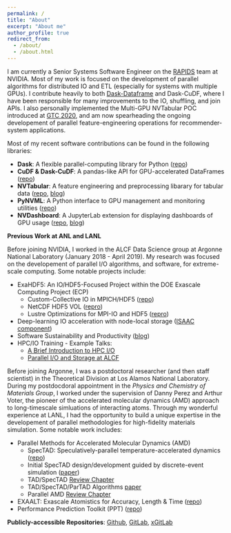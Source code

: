 ```yaml
---
permalink: /
title: "About"
excerpt: "About me"
author_profile: true
redirect_from: 
  - /about/
  - /about.html
---
```


I am currently a Senior Systems Software Engineer on the [RAPIDS](https://rapids.ai/) team at NVIDIA.  Most of my work is focused on the development of parallel algorithms for distributed IO and ETL (especially for systems with multiple GPUs). I contribute heavily to both [Dask-Dataframe](https://docs.dask.org/en/latest/dataframe.html) and Dask-CuDF, where I have been responsible for many improvements to the IO, shuffling, and join APIs. I also personally implemented the Multi-GPU NVTabular POC introduced at [GTC 2020](https://www.youtube.com/watch?v=zWe02O2po1U), and am now spearheading the ongoing developement of parallel feature-engineering operations for recommender-system applications.

Most of my recent software contributions can be found in the following libraries:

- **Dask**: A flexible parallel-computing library for Python ([repo](https://github.com/dask/dask))
- **CuDF & Dask-CuDF**: A pandas-like API for GPU-accelerated DataFrames ([repo](https://github.com/rapidsai/cudf))
- **NVTabular**: A feature engineering and preprocessing libarary for tabular data ([repo](https://github.com/NVIDIA/NVTabular), [blog](https://medium.com/rapids-ai/nvtabular-all-in-on-dask-6241b4e9ca19))
- **PyNVML**: A Python interface to GPU management and monitoring utilities ([repo](https://github.com/gpuopenanalytics/pynvml))
- **NVDashboard**: A JupyterLab extension for displaying dashboards of GPU usage ([repo](https://github.com/rapidsai/jupyterlab-nvdashboard), [blog](https://medium.com/rapids-ai/gpu-dashboards-in-jupyter-lab-757b17aae1d5))

**Previous Work at ANL and LANL**

Before joining NVIDIA, I worked in the ALCF Data Science group at Argonne National Laboratory (January 2018 - April 2019). My research was focused on the developement of parallel I/O algorithms, and software, for extreme-scale computing.  Some notable projects include:

- ExaHDF5: An IO/HDF5-Focused Project within the DOE Exascale Computing Project (ECP)
  - Custom-Collective IO in MPICH/HDF5 ([repo](https://xgitlab.cels.anl.gov/ExaHDF5/BuildAndTest/-/blob/master/CCIO_Documentation/ccio_overview.md))
  - NetCDF HDF5 VOL ([repro](https://xgitlab.cels.anl.gov/ExaHDF5/pnetcdf_vol))
  - Lustre Optimizations for MPI-IO and HDF5 ([repro](https://www.opensfs.org/wp-content/uploads/2018/04/Tessier-Theta_Lustre_Performance_Investigations.pdf))
- Deep-learning IO acceleration with node-local storage ([ISAAC component](https://xgitlab.cels.anl.gov/ftessier/mpiio-local-storage-wrapper/-/tree/allmap))
- Software Sustainability and Productivity ([blog](https://bssw.io/blog_posts/adopting-continuous-integration-for-long-timescale-materials-simulation))
- HPC/IO Training - Example Talks:
  - [A Brief Introduction to HPC I/O](https://indico.fnal.gov/event/18091/contributions/45649/attachments/28369/35073/HEPIOworkshop-Zamora.pdf)
  - [Parallel I/O and Storage at ALCF](https://www.alcf.anl.gov/support-center/training-assets/parallel-io-and-storage)

Before joining Argonne, I was a postdoctoral researcher (and then staff scientist) in the Theoretical Division at Los Alamos National Laboratory. During my postdocdoral appointment in the *Physics and Chemistry of Materials Group*, I worked under the supervision of Danny Perez and Arthur Voter, the pioneer of the accelerated molecular dynamics (AMD) approach to long-timescale simluations of interacting atoms. Through my wonderful experience at LANL, I had the opportunity to build a unique expertise in the developement of parallel methodologies for high-fidelity materials simulation. Some notable work includes:

- Parallel Methods for Accelerated Molecular Dynamics (AMD)
  - SpecTAD: Speculatively-parallel temperature-accelerated dynamics ([repo](https://github.com/lanl/spectad))
  - Initial SpecTAD design/development guided by discrete-event simulation ([paper](https://journals.sagepub.com/doi/abs/10.1177/0037549716674806))
  - TAD/SpecTAD [Review Chapter](https://www.osti.gov/servlets/purl/1329594)
  - TAD/SpecTAD/ParTAD Algorithms [paper](https://www.osti.gov/pages/servlets/purl/1441309)
  - Parallel AMD [Review Chapter](https://link.springer.com/referenceworkentry/10.1007%2F978-3-319-44677-6_25)
- EXAALT: Exascale Atomistics for Accuracy, Length & Time ([repo](https://gitlab.com/exaalt))
- Performance Prediction Toolkit (PPT) ([repo](https://github.com/lanl/PPT))


**Publicly-accessible Repositories**: [Github](https://github.com/rjzamora),  [GitLab](https://gitlab.com/rjzamora), [xGitLab](https://xgitlab.cels.anl.gov/rzamora)
